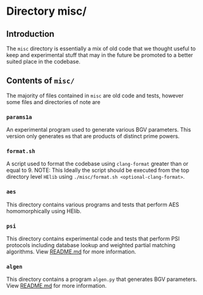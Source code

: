 # Directory misc/ 

## Introduction

The `misc` directory is essentially a mix of old code that we thought useful to
keep and experimental stuff that may in the future be promoted to a better
suited place in the codebase.

## Contents of `misc/`

The majority of files contained in `misc` are old code and tests, however some
files and directories of note are

### `params1a` 
An experimental program used to generate various BGV parameters.  This version
only generates `m`s that are products of distinct prime powers.

### `format.sh` 
A script used to format the codebase using `clang-format` greater than or equal to 9. NOTE: This
Ideally the script should be executed from the top directory level `HElib` using `./misc/format.sh
<optional-clang-format>`.

### `aes` 
This directory contains various programs and tests that perform AES
homomorphically using HElib.

### `psi` 
This directory contains experimental code and tests that perform PSI protocols
including database lookup and weighted partial matching algorithms.  View
[README.md](psi/README.md) for more information.

### `algen` 
This directory contains a program `algen.py` that generates BGV parameters.
View [README.md](algen/README.md) for more information.
